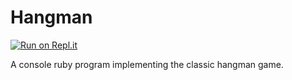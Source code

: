 # Hangman
[![Run on Repl.it](https://repl.it/badge/github/aaron-contreras/hangman)](https://repl.it/github/aaron-contreras/hangman)

A console ruby program implementing the classic hangman game.
